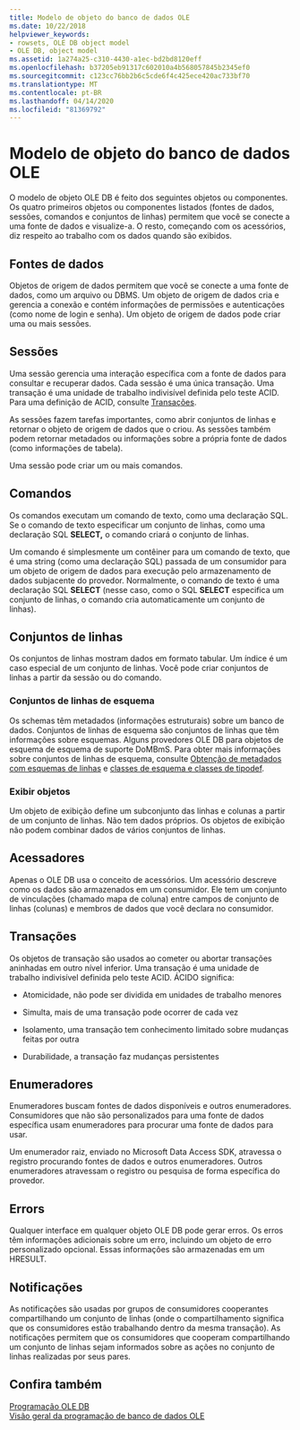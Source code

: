 ```yaml
---
title: Modelo de objeto do banco de dados OLE
ms.date: 10/22/2018
helpviewer_keywords:
- rowsets, OLE DB object model
- OLE DB, object model
ms.assetid: 1a274a25-c310-4430-a1ec-bd2bd8120eff
ms.openlocfilehash: b37205eb91317c602010a4b568057845b2345ef0
ms.sourcegitcommit: c123cc76bb2b6c5cde6f4c425ece420ac733bf70
ms.translationtype: MT
ms.contentlocale: pt-BR
ms.lasthandoff: 04/14/2020
ms.locfileid: "81369792"
---
```

# <a name="ole-db-object-model"></a>Modelo de objeto do banco de dados OLE

O modelo de objeto OLE DB é feito dos seguintes objetos ou componentes. Os quatro primeiros objetos ou componentes listados (fontes de dados, sessões, comandos e conjuntos de linhas) permitem que você se conecte a uma fonte de dados e visualize-a. O resto, começando com os acessórios, diz respeito ao trabalho com os dados quando são exibidos.

## <a name="data-sources"></a>Fontes de dados

Objetos de origem de dados permitem que você se conecte a uma fonte de dados, como um arquivo ou DBMS. Um objeto de origem de dados cria e gerencia a conexão e contém informações de permissões e autenticações (como nome de login e senha). Um objeto de origem de dados pode criar uma ou mais sessões.

## <a name="sessions"></a>Sessões

Uma sessão gerencia uma interação específica com a fonte de dados para consultar e recuperar dados. Cada sessão é uma única transação. Uma transação é uma unidade de trabalho indivisível definida pelo teste ACID. Para uma definição de ACID, consulte [Transações](#vcconoledbcomponents_transactions).

As sessões fazem tarefas importantes, como abrir conjuntos de linhas e retornar o objeto de origem de dados que o criou. As sessões também podem retornar metadados ou informações sobre a própria fonte de dados (como informações de tabela).

Uma sessão pode criar um ou mais comandos.

## <a name="commands"></a>Comandos

Os comandos executam um comando de texto, como uma declaração SQL. Se o comando de texto especificar um conjunto de linhas, como uma declaração SQL **SELECT,** o comando criará o conjunto de linhas.

Um comando é simplesmente um contêiner para um comando de texto, que é uma string (como uma declaração SQL) passada de um consumidor para um objeto de origem de dados para execução pelo armazenamento de dados subjacente do provedor. Normalmente, o comando de texto é uma declaração SQL **SELECT** (nesse caso, como o SQL **SELECT** especifica um conjunto de linhas, o comando cria automaticamente um conjunto de linhas).

## <a name="rowsets"></a>Conjuntos de linhas

Os conjuntos de linhas mostram dados em formato tabular. Um índice é um caso especial de um conjunto de linhas. Você pode criar conjuntos de linhas a partir da sessão ou do comando.

### <a name="schema-rowsets"></a>Conjuntos de linhas de esquema

Os schemas têm metadados (informações estruturais) sobre um banco de dados. Conjuntos de linhas de esquema são conjuntos de linhas que têm informações sobre esquemas. Alguns provedores OLE DB para objetos de esquema de esquema de suporte DoMBmS. Para obter mais informações sobre conjuntos de linhas de esquema, consulte [Obtenção de metadados com esquemas de linhas](../../data/oledb/obtaining-metadata-with-schema-rowsets.md) e [classes de esquema e classes de tipodef](../../data/oledb/schema-rowset-classes-and-typedef-classes.md).

### <a name="view-objects"></a>Exibir objetos

Um objeto de exibição define um subconjunto das linhas e colunas a partir de um conjunto de linhas. Não tem dados próprios. Os objetos de exibição não podem combinar dados de vários conjuntos de linhas.

## <a name="accessors"></a>Acessadores

Apenas o OLE DB usa o conceito de acessórios. Um acessório descreve como os dados são armazenados em um consumidor. Ele tem um conjunto de vinculações (chamado mapa de coluna) entre campos de conjunto de linhas (colunas) e membros de dados que você declara no consumidor.

## <a name="transactions"></a><a name="vcconoledbcomponents_transactions"></a>Transações

Os objetos de transação são usados ao cometer ou abortar transações aninhadas em outro nível inferior. Uma transação é uma unidade de trabalho indivisível definida pelo teste ACID. ÁCIDO significa:

- Atomicidade, não pode ser dividida em unidades de trabalho menores

- Simulta, mais de uma transação pode ocorrer de cada vez

- Isolamento, uma transação tem conhecimento limitado sobre mudanças feitas por outra

- Durabilidade, a transação faz mudanças persistentes

## <a name="enumerators"></a>Enumeradores

Enumeradores buscam fontes de dados disponíveis e outros enumeradores. Consumidores que não são personalizados para uma fonte de dados específica usam enumeradores para procurar uma fonte de dados para usar.

Um enumerador raiz, enviado no Microsoft Data Access SDK, atravessa o registro procurando fontes de dados e outros enumeradores. Outros enumeradores atravessam o registro ou pesquisa de forma específica do provedor.

## <a name="errors"></a>Errors

Qualquer interface em qualquer objeto OLE DB pode gerar erros. Os erros têm informações adicionais sobre um erro, incluindo um objeto de erro personalizado opcional. Essas informações são armazenadas em um HRESULT.

## <a name="notifications"></a>Notificações

As notificações são usadas por grupos de consumidores cooperantes compartilhando um conjunto de linhas (onde o compartilhamento significa que os consumidores estão trabalhando dentro da mesma transação). As notificações permitem que os consumidores que cooperam compartilhando um conjunto de linhas sejam informados sobre as ações no conjunto de linhas realizadas por seus pares.

## <a name="see-also"></a>Confira também

[Programação OLE DB](../../data/oledb/ole-db-programming.md)<br/>
[Visão geral da programação de banco de dados OLE](../../data/oledb/ole-db-programming-overview.md)

